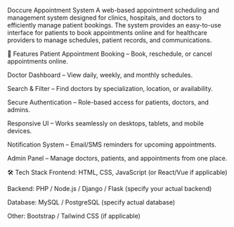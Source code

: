 Doccure Appointment System
A web-based appointment scheduling and management system designed for clinics, hospitals, and doctors to efficiently manage patient bookings. The system provides an easy-to-use interface for patients to book appointments online and for healthcare providers to manage schedules, patient records, and communications.

🚀 Features
Patient Appointment Booking – Book, reschedule, or cancel appointments online.

Doctor Dashboard – View daily, weekly, and monthly schedules.

Search & Filter – Find doctors by specialization, location, or availability.

Secure Authentication – Role-based access for patients, doctors, and admins.

Responsive UI – Works seamlessly on desktops, tablets, and mobile devices.

Notification System – Email/SMS reminders for upcoming appointments.

Admin Panel – Manage doctors, patients, and appointments from one place.

🛠️ Tech Stack
Frontend: HTML, CSS, JavaScript (or React/Vue if applicable)

Backend: PHP / Node.js / Django / Flask (specify your actual backend)

Database: MySQL / PostgreSQL (specify actual database)

Other: Bootstrap / Tailwind CSS (if applicable)
